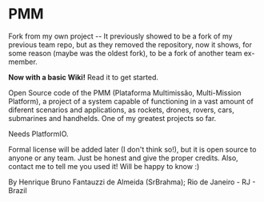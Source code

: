 # PMM
Fork from my own project -- It previously showed to be a fork of my previous team repo, but as they removed the repository, now it shows, for some reason (maybe was the oldest fork), to be a fork of another team ex-member.

**Now with a basic Wiki!** Read it to get started.

Open Source code of the PMM (Plataforma Multimissão, Multi-Mission Platform), a project of a system capable of functioning in a vast amount of diferent scenarios and applications, as rockets, drones, rovers, cars, submarines and handhelds. One of my greatest projects so far.

Needs PlatformIO.

Formal license will be added later (I don't think so!), but it is open source to anyone or any team. Just be honest and give the proper credits. Also, contact me to tell me you used it! Will be happy to know :)

By Henrique Bruno Fantauzzi de Almeida (SrBrahma); Rio de Janeiro - RJ - Brazil
